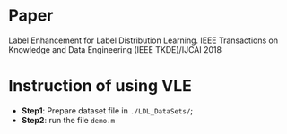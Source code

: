 # Paper
Label Enhancement for Label Distribution Learning. IEEE Transactions on Knowledge and Data Engineering (IEEE TKDE)/IJCAI 2018

# Instruction of  using VLE
- **Step1**: Prepare dataset file in `./LDL_DataSets/`;
- **Step2**: 
    run the file `demo.m`

